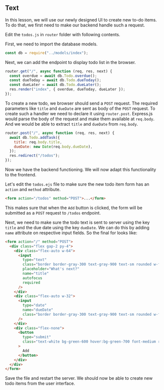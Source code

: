 ## Text

In this lesson, we will use our newly designed UI to create new to-do items. To do that, we first need to make our backend handle such a request.

Edit the `todos.js` in `router` folder with following contents.

First, we need to import the database models.

```js
const db = require("../models/index");
```

Next, we can add the endpoint to display todo list in the browser.

```js
router.get("/", async function (req, res, next) {
  const overdue = await db.Todo.overdue();
  const dueToday = await db.Todo.dueToday();
  const dueLater = await db.Todo.dueLater();
  res.render("index", { overdue, dueToday, dueLater });
});
```

To create a new todo, we browser should send a `POST` request. The required parameters like `title` and `dueDate` are sent as body of the `POST` request. To create such a handler we need to declare it using `router.post`. Express.js would parse the body of the request and make them available at `req.body`. And we would be able to extract `title` and `dueDate` from `req.body`.

```js
router.post("/", async function (req, res, next) {
  await db.Todo.addTask({
    title: req.body.title,
    dueDate: new Date(req.body.dueDate),
  });
  res.redirect("/todos");
});
```

Now we have the backend functioning. We will now adapt this functionality to the frontend.

Let's edit the `todos.ejs` file to make sure the new todo item form has an `action` and `method` attribute.

```html
<form action="/todos" method="POST">...</form>
```

This makes sure that when the `Add` button is clicked, the form will be submitted as a `POST` request to `/todos` endpoint.

Next, we need to make sure the todo text is sent to server using the key `title` and the due date using the key `dueDate`. We can do this by adding `name` attribute on respective input fields. So the final for looks like:

```html
<form action="/" method="POST">
  <div class="flex gap-2 py-4">
    <div class="flex-auto w-64">
      <input
        type="text"
        class="border border-gray-300 text-gray-900 text-sm rounded w-full p-2"
        placeholder="What's next?"
        name="title"
        autofocus
        required
      />
    </div>
    <div class="flex-auto w-32">
      <input
        type="date"
        name="dueDate"
        class="border border-gray-300 text-gray-900 text-sm rounded w-full p-2 leading-4	"
      />
    </div>
    <div class="flex-none">
      <button
        type="submit"
        class="text-white bg-green-600 hover:bg-green-700 font-medium rounded text-sm px-5 py-2 mr-2 mb-2"
      >
        Add
      </button>
    </div>
  </div>
</form>
```

Save the file and restart the server. We should now be able to create new todo items from the user interface.
